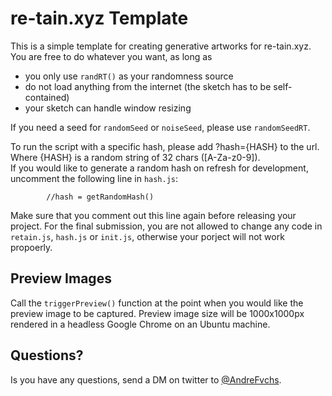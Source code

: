# re-tain.xyz Template
This is a simple template for creating generative artworks for re-tain.xyz.
You are free to do whatever you want, as long as
* you only use `randRT()` as your randomness source
* do not load anything from the internet (the sketch has to be self-contained)
* your sketch can handle window resizing

If you need a seed for `randomSeed` or `noiseSeed`, please use `randomSeedRT`.

To run the script with a specific hash, please add ?hash={HASH} to the url. Where {HASH} is a random string of 32 chars ([A-Za-z0-9]).  
If you would like to generate a random hash on refresh for development, uncomment the following line in `hash.js`:
```
        //hash = getRandomHash()
```
Make sure that you comment out this line again before releasing your project.
For the final submission, you are not allowed to change any code in `retain.js`, `hash.js` or `init.js`, otherwise your porject will not work propoerly.

## Preview Images
Call the `triggerPreview()` function at the point when you would like the preview image to be captured.
Preview image size will be 1000x1000px rendered in a headless Google Chrome on an Ubuntu machine.

## Questions?
Is you have any questions, send a DM on twitter to [@AndreFvchs](https://twitter.com/AndreFvchs).
